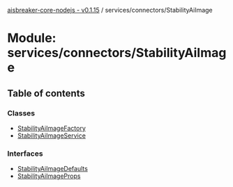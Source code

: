 [aisbreaker-core-nodejs - v0.1.15](../README.md) / services/connectors/StabilityAiImage

# Module: services/connectors/StabilityAiImage

## Table of contents

### Classes

- [StabilityAiImageFactory](../classes/services_connectors_StabilityAiImage.StabilityAiImageFactory.md)
- [StabilityAiImageService](../classes/services_connectors_StabilityAiImage.StabilityAiImageService.md)

### Interfaces

- [StabilityAiImageDefaults](../interfaces/services_connectors_StabilityAiImage.StabilityAiImageDefaults.md)
- [StabilityAiImageProps](../interfaces/services_connectors_StabilityAiImage.StabilityAiImageProps.md)
